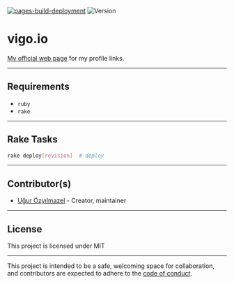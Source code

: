 [![pages-build-deployment](https://github.com/vigo/vigo.io/actions/workflows/pages/pages-build-deployment/badge.svg)](https://github.com/vigo/vigo.io/actions/workflows/pages/pages-build-deployment)
![Version](https://img.shields.io/badge/version-0.1.1-orange.svg)

# vigo.io

[My official web page][001] for my profile links.

---

## Requirements

- `ruby`
- `rake`

---

## Rake Tasks

```bash
rake deploy[revision]  # deploy
```

---

## Contributor(s)

* [Uğur Özyılmazel](https://github.com/vigo) - Creator, maintainer

---

## License

This project is licensed under MIT

---

This project is intended to be a safe, welcoming space for collaboration, and
contributors are expected to adhere to the [code of conduct][coc].

[001]: https://vigo.io "My Personal Web Page"
[coc]: https://github.com/vigo/vigo.io/blob/main/CODE_OF_CONDUCT.md
